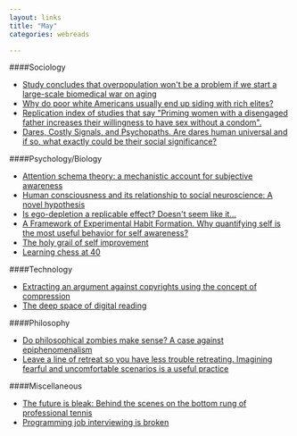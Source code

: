 ```yaml
---
layout: links
title: "May"
categories: webreads

---
```


####Sociology
  * [Study concludes that overpopulation won't be a problem
  if we start a large-scale biomedical war on aging](https://www.ncbi.nlm.nih.gov/pmc/articles/PMC3192186/)
  * [Why do poor white Americans usually end up siding with rich elites?](http://www.stirjournal.com/2016/04/01/i-know-why-poor-whites-chant-trump-trump-trump/)
  * [Replication index of studies that say "Priming women with a disengaged father increases their willingness to have sex without a condom".](https://replicationindex.wordpress.com/2016/05/11/who-is-your-daddy-priming-women-with-a-disengaged-father-increases-their-willingness-to-have-sex-without-a-condom/)
  * [Dares, Costly Signals, and Psychopaths. Are dares human universal and if so, what exactly could be their social significance?](http://www.ribbonfarm.com/2016/05/05/dares-costly-signals-and-psychopaths/) 

####Psychology/Biology
  * [Attention schema theory: a mechanistic account for subjective awareness](http://www.princeton.edu/~graziano/Webb_Graziano_2015.pdf)
  * [Human consciousness and its relationship to social neuroscience: A novel hypothesis](http://www.ncbi.nlm.nih.gov/pmc/articles/PMC3223025/)
  * [Is ego-depletion a replicable effect? Doesn't seem like it...](https://replicationindex.wordpress.com/2016/04/18/is-replicability-report-ego-depletionreplicability-report-of-165-ego-depletion-articles/)
  * [A Framework of Experimental Habit Formation. Why quantifying self is the most useful behavior for self awareness?](http://www.ribbonfarm.com/2016/04/21/a-framework-of-experimental-habit-formation/)
  * [The holy grail of self improvement](http://www.ribbonfarm.com/2016/03/24/the-holy-grail-of-self-improvement/)
  * [Learning chess at 40](http://nautil.us/issue/36/aging/learning-chess-at-40)

####Technology
  * [Extracting an argument against copyrights using the concept of compression ](http://www.gwern.net/Copyright) 
  * [The deep space of digital reading](http://nautil.us/issue/32/space/the-deep-space-of-digital-reading)

####Philosophy
  * [Do philosophical zombies make sense? A case against epiphenomenalism](http://lesswrong.com/lw/p7/zombies_zombies/)
  * [Leave a line of retreat so you have less trouble retreating. Imagining 
  fearful and uncomfortable scenarios is a useful practice](http://lesswrong.com/lw/o4/leave_a_line_of_retreat/)

####Miscellaneous
  * [The future is bleak: Behind the scenes on the bottom rung of professional tennis](http://grantland.com/features/the-futures-is-bleak/)
  * [Programming job interviewing is broken](http://www.stilldrinking.org/interviewing-is-broken)
